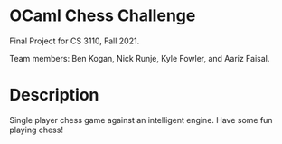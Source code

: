 # OCaml Chess Challenge

Final Project for CS 3110, Fall 2021.

Team members: Ben Kogan, Nick Runje, Kyle Fowler, and Aariz Faisal.

# Description

Single player chess game against an intelligent engine. Have some fun playing chess! 
